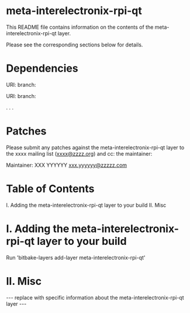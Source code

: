 # meta-interelectronix-rpi-qt

This README file contains information on the contents of the meta-interelectronix-rpi-qt layer.

Please see the corresponding sections below for details.

Dependencies
============

  URI: <first dependency>
  branch: <branch name>

  URI: <second dependency>
  branch: <branch name>

  .
  .
  .

Patches
=======

Please submit any patches against the meta-interelectronix-rpi-qt layer to the xxxx mailing list (xxxx@zzzz.org)
and cc: the maintainer:

Maintainer: XXX YYYYYY <xxx.yyyyyy@zzzzz.com>

Table of Contents
=================

  I. Adding the meta-interelectronix-rpi-qt layer to your build
 II. Misc


I. Adding the meta-interelectronix-rpi-qt layer to your build
=================================================

Run 'bitbake-layers add-layer meta-interelectronix-rpi-qt'

II. Misc
========

--- replace with specific information about the meta-interelectronix-rpi-qt layer ---